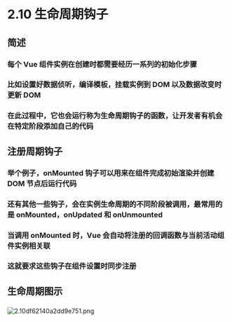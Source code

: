 # 2.10 生命周期钩子

## 简述

### 每个 Vue 组件实例在创建时都需要经历一系列的初始化步骤

### 比如设置好数据侦听，编译模板，挂载实例到 DOM 以及数据改变时更新 DOM

### 在此过程中，它也会运行称为生命周期钩子的函数，让开发者有机会在特定阶段添加自己的代码

## 注册周期钩子

### 举个例子，onMounted 钩子可以用来在组件完成初始渲染并创建 DOM 节点后运行代码

### 还有其他一些钩子，会在实例生命周期的不同阶段被调用，最常用的是 onMounted，onUpdated 和 onUnmounted

### 当调用 onMounted 时，Vue 会自动将注册的回调函数与当前活动组件实例相关联

### 这就要求这些钩子在组件设置时同步注册

## 生命周期图示

###  


![2.10df62140a2dd9e751.png](https://img.picgo.net/2024/02/10/2.10df62140a2dd9e751.png)